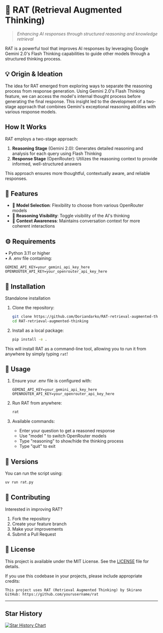 # 🧠 RAT (Retrieval Augmented Thinking)

> *Enhancing AI responses through structured reasoning and knowledge retrieval*

RAT is a powerful tool that improves AI responses by leveraging Google Gemini 2.0's Flash Thinking capabilities to guide other models through a structured thinking process.

## 💡 Origin & Ideation

The idea for RAT emerged from exploring ways to separate the reasoning process from response generation. Using Gemini 2.0's Flash Thinking feature, we can access the model's internal thought process before generating the final response. This insight led to the development of a two-stage approach that combines Gemini's exceptional reasoning abilities with various response models.

## How It Works

RAT employs a two-stage approach:
1. **Reasoning Stage** (Gemini 2.0): Generates detailed reasoning and analysis for each query using Flash Thinking
2. **Response Stage** (OpenRouter): Utilizes the reasoning context to provide informed, well-structured answers

This approach ensures more thoughtful, contextually aware, and reliable responses.

## 🎯 Features

- 🤖 **Model Selection**: Flexibility to choose from various OpenRouter models
- 🧠 **Reasoning Visibility**: Toggle visibility of the AI's thinking
- 🔄 **Context Awareness**: Maintains conversation context for more coherent interactions

## ⚙️ Requirements

• Python 3.11 or higher  
• A .env file containing:
  ```plaintext
  GEMINI_API_KEY=your_gemini_api_key_here
  OPENROUTER_API_KEY=your_openrouter_api_key_here
  ```

## 🚀 Installation
Standalone installation

1. Clone the repository:
   ```bash
   git clone https://github.com/Doriandarko/RAT-retrieval-augmented-thinking.git
   cd RAT-retrieval-augmented-thinking
   ```


2. Install as a local package:
   ```bash
   pip install -e .
   ```

This will install RAT as a command-line tool, allowing you to run it from anywhere by simply typing `rat`!

## 📖 Usage

1. Ensure your .env file is configured with:
   ```plaintext
   GEMINI_API_KEY=your_gemini_api_key_here
   OPENROUTER_API_KEY=your_openrouter_api_key_here
   ```

2. Run RAT from anywhere:
   ```bash
   rat
   ```

3. Available commands:
   - Enter your question to get a reasoned response
   - Use "model <name>" to switch OpenRouter models
   - Type "reasoning" to show/hide the thinking process
   - Type "quit" to exit



## 🚀 Versions
You can run the script using:
```bash
uv run rat.py
```

## 🤝 Contributing

Interested in improving RAT?

1. Fork the repository
2. Create your feature branch
3. Make your improvements
4. Submit a Pull Request

## 📜 License

This project is available under the MIT License. See the [LICENSE](LICENSE) file for details.

If you use this codebase in your projects, please include appropriate credits:

```plaintext
This project uses RAT (Retrieval Augmented Thinking) by Skirano
GitHub: https://github.com/yourusername/rat
```
---

## Star History

[![Star History Chart](https://api.star-history.com/svg?repos=Doriandarko/RAT-retrieval-augmented-thinking&type=Date)](https://star-history.com/#Doriandarko/RAT-retrieval-augmented-thinking&Date)
